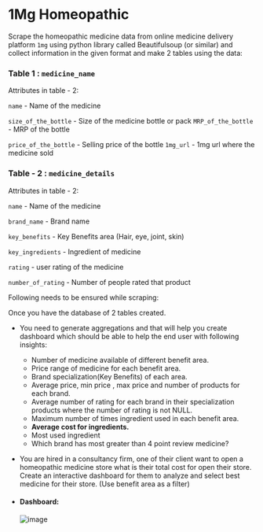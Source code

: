 # 1Mg Homeopathic

 Scrape the homeopathic medicine data from online medicine delivery platform `1mg` using python library called Beautifulsoup (or similar) and collect information in the given format and make 2 tables using the data:


### Table 1 : `medicine_name`

Attributes in table - 2:

`name` - Name of the medicine

`size_of_the_bottle` - Size of the medicine bottle or pack
 `MRP_of_the_bottle`  - MRP of the bottle

`price_of_the_bottle`  - Selling price of the bottle
`1mg_url` - 1mg url where the medicine sold



### Table - 2 : `medicine_details`

Attributes in table - 2:

`name` - Name of the medicine

`brand_name`  - Brand name

`key_benefits` - Key Benefits area (Hair, eye, joint, skin)

`key_ingredients` - Ingredient of medicine

`rating` - user rating of the medicine

`number_of_rating`  - Number of people rated that product



Following needs to be ensured while scraping:

Once you have the database of 2 tables created.

- You need to generate aggregations and that will help you create dashboard which should be able to help the end user with following insights:
    - Number of medicine available of different benefit area.
    - Price range of medicine for each benefit area.
    - Brand specialization(Key Benefits) of each area.
    - Average price, min price , max price and number of products for each brand.
    - Average number of rating for each brand in their specialization products where  the number of rating is not NULL.
    - Maximum number of times ingredient used in each benefit area.
    - **Average cost for ingredients.**
    - Most used ingredient
    - Which brand has most greater than 4 point review medicine?
- You are hired in a consultancy firm, one of their client want to open a homeopathic medicine store what is their total cost for open their store. Create an interactive dashboard for them to analyze and select best medicine for their store. (Use benefit area as a filter)

- #### Dashboard:
  ![image](https://github.com/rraghavs/1mg-Homeopathic-Medicine-Analytics/assets/156896027/aa22c679-49f5-436d-9a07-767bcd3b7115)

